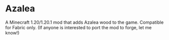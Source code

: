# Azalea
A Minecraft 1.20/1.20.1 mod that adds Azalea wood to the game. Compatible for Fabric only. (If anyone is interested to port the mod to forge, let me know!)

